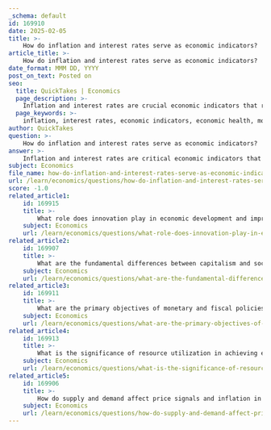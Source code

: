 ```yaml
---
_schema: default
id: 169910
date: 2025-02-05
title: >-
    How do inflation and interest rates serve as economic indicators?
article_title: >-
    How do inflation and interest rates serve as economic indicators?
date_format: MMM DD, YYYY
post_on_text: Posted on
seo:
  title: QuickTakes | Economics
  page_description: >-
    Inflation and interest rates are crucial economic indicators that reflect the health and direction of an economy, impacting consumer behavior and monetary policy.
  page_keywords: >-
    inflation, interest rates, economic indicators, economic health, monetary policy, consumer behavior, price levels, economic stability, borrowing costs, central banks, economic growth, deflation, spending, investment, economic predictions
author: QuickTakes
question: >-
    How do inflation and interest rates serve as economic indicators?
answer: >-
    Inflation and interest rates are critical economic indicators that provide insights into the health and direction of an economy. Here's how they function as indicators:\n\n### Inflation as an Economic Indicator\n1. **Definition**: Inflation measures the rate at which the general level of prices for goods and services rises, eroding purchasing power. It is typically expressed as an annual percentage.\n2. **Implications**: High inflation can indicate an overheating economy where demand exceeds supply, leading to price increases. Conversely, low or negative inflation (deflation) can signal weak demand and economic stagnation.\n3. **Economic Health**: Economists monitor inflation closely because it affects consumer behavior, purchasing power, and overall economic stability. Rising inflation may prompt central banks to adjust monetary policy to prevent the economy from overheating.\n\n### Interest Rates as an Economic Indicator\n1. **Definition**: Interest rates represent the cost of borrowing money, expressed as a percentage of the principal amount. They are influenced by central bank policies and economic conditions.\n2. **Monetary Policy Tool**: Central banks, such as the Bank of Canada, use interest rates as a primary tool for monetary policy. In times of economic uncertainty or recession, they may lower interest rates to stimulate borrowing and spending. Conversely, if inflation is rising, they may increase rates to cool down economic activity.\n3. **Economic Predictions**: Changes in interest rates can signal future economic conditions. For instance, rising interest rates may indicate that the central bank is concerned about inflation, which could lead to predictions of slower economic growth. Conversely, falling interest rates may suggest an impending economic recovery.\n\n### Relationship Between Inflation and Interest Rates\n1. **Impact on Spending**: Lower interest rates can lead to increased spending and investment, potentially driving up prices if demand outstrips supply, thereby contributing to inflation. Higher interest rates can help control inflation by reducing spending and borrowing.\n2. **Economic Dynamics**: Interest rates and inflation are interconnected; central banks adjust interest rates in response to inflation trends to maintain economic stability. For example, if inflation is high, central banks may raise interest rates to curb spending and bring inflation down.\n\n### Conclusion\nIn summary, inflation and interest rates serve as vital economic indicators that reflect the overall health of an economy. They influence consumer behavior, business investment, and economic growth. Monitoring these indicators helps policymakers and economists make informed decisions to promote economic stability and growth.
subject: Economics
file_name: how-do-inflation-and-interest-rates-serve-as-economic-indicators.md
url: /learn/economics/questions/how-do-inflation-and-interest-rates-serve-as-economic-indicators
score: -1.0
related_article1:
    id: 169915
    title: >-
        What role does innovation play in economic development and improving quality of life?
    subject: Economics
    url: /learn/economics/questions/what-role-does-innovation-play-in-economic-development-and-improving-quality-of-life
related_article2:
    id: 169907
    title: >-
        What are the fundamental differences between capitalism and socialism as economic systems?
    subject: Economics
    url: /learn/economics/questions/what-are-the-fundamental-differences-between-capitalism-and-socialism-as-economic-systems
related_article3:
    id: 169911
    title: >-
        What are the primary objectives of monetary and fiscal policies in economic management?
    subject: Economics
    url: /learn/economics/questions/what-are-the-primary-objectives-of-monetary-and-fiscal-policies-in-economic-management
related_article4:
    id: 169913
    title: >-
        What is the significance of resource utilization in achieving economic sustainability?
    subject: Economics
    url: /learn/economics/questions/what-is-the-significance-of-resource-utilization-in-achieving-economic-sustainability
related_article5:
    id: 169906
    title: >-
        How do supply and demand affect price signals and inflation in market structures?
    subject: Economics
    url: /learn/economics/questions/how-do-supply-and-demand-affect-price-signals-and-inflation-in-market-structures
---
```


&nbsp;